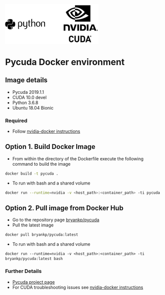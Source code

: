 <img src="https://raw.githubusercontent.com/KnowledgePending/Pycuda-Docker/master/images/pycuda.jpg" width ="60%">

# Pycuda Docker environment
## Image details
* Pycuda 2019.1.1
* CUDA 10.0 devel
* Python 3.6.8
* Ubuntu 18.04 Bionic

### Required
* Follow [nvidia-docker instructions](https://github.com/NVIDIA/nvidia-docker)

## Option 1. Build Docker Image
* From within the directory of the Dockerfile execute the following command to build the image
```BASH
docker build -t pycuda .
```
* To run with bash and a shared volume
```BASH
docker run --runtime=nvidia -v <host_path>:<container_path> -ti pycuda:latest bash
```
## Option 2. Pull image from Docker Hub
* Go to the repository page [bryankp/pycuda](https://hub.docker.com/r/bryankp/pycuda)
* Pull the latest image
```BASH
docker pull bryankp/pycuda:latest
```
* To run with bash and a shared volume
```
docker run --runtime=nvidia -v <host_path>:<container_path> -ti bryankp/pycuda:latest bash
```

### Further Details
* [Pycuda project page](https://pypi.org/project/pycuda/)
* For CUDA troubleshooting issues see [nvidia-docker instructions](https://github.com/NVIDIA/nvidia-docker)
